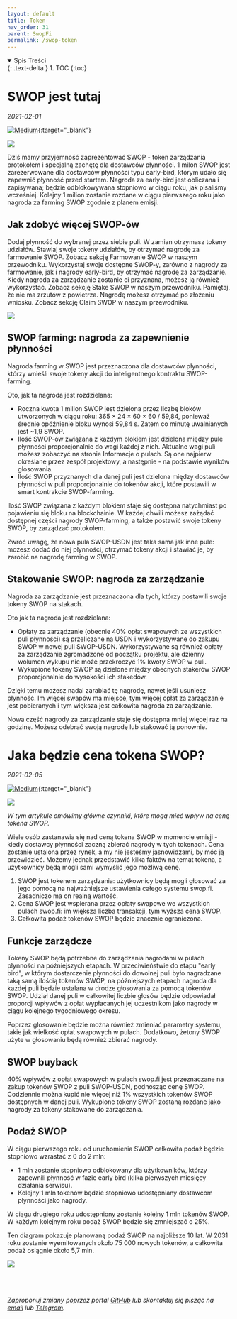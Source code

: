 ```yaml
---
layout: default
title: Token
nav_order: 31
parent: SwopFi
permalink: /swop-token
---
```

<details open markdown="block">
  <summary>
    Spis Treści
  </summary>
  {: .text-delta }
1. TOC
{:toc}
</details>

# SWOP jest tutaj
*2021-02-01* 

[![Medium](/images/medium.svg)](https://medium.com/swop-fi/what-will-be-the-swop-tokens-price-55921fbe6456){:target="_blank"}

![](/images/01_swop-is-here.png)

Dziś mamy przyjemność zaprezentować SWOP - token zarządzania protokołem i specjalną zachętę dla dostawców płynności.
1 milon SWOP jest zarezerwowane dla dostawców płynności typu early-bird, którym udało się zapewnić płynność przed startem. Nagroda za early-bird jest obliczana i zapisywana; będzie odblokowywana stopniowo w ciągu roku, jak pisaliśmy wcześniej. Kolejny 1 milion zostanie rozdane w ciągu pierwszego roku jako nagroda za farming SWOP zgodnie z planem emisji.

## Jak zdobyć więcej SWOP-ów

Dodaj płynność do wybranej przez siebie puli. W zamian otrzymasz tokeny udziałów.
Stawiaj swoje tokeny udziałów, by otrzymać nagrodę za farmowanie SWOP. Zobacz sekcję Farmowanie SWOP w naszym przewodniku.
Wykorzystaj swoje dostępne SWOP-y, zarówno z nagrody za farmowanie, jak i nagrody early-bird, by otrzymać nagrodę za zarządzanie. Kiedy nagroda za zarządzanie zostanie ci przyznana, możesz ją również wykorzystać. Zobacz sekcję Stake SWOP w naszym przewodniku.
Pamiętaj, że nie ma zrzutów z powietrza. Nagrodę możesz otrzymać po złożeniu wniosku. Zobacz sekcję Claim SWOP w naszym przewodniku.

![](/images/02_swop-is-here.png)

## SWOP farming: nagroda za zapewnienie płynności

Nagroda farming w SWOP jest przeznaczona dla dostawców płynności, którzy wnieśli swoje tokeny akcji do inteligentnego kontraktu SWOP-farming.

Oto, jak ta nagroda jest rozdzielana:

- Roczna kwota 1 milion SWOP jest dzielona przez liczbę bloków utworzonych w ciągu roku: 365 × 24 × 60 × 60 / 59,84, ponieważ średnie opóźnienie bloku wynosi 59,84 s. Zatem co minutę uwalnianych jest ~1,9 SWOP.
- Ilość SWOP-ów związana z każdym blokiem jest dzielona między pule płynności proporcjonalnie do wagi każdej z nich. Aktualne wagi puli możesz zobaczyć na stronie Informacje o pulach. Są one najpierw określane przez zespół projektowy, a następnie - na podstawie wyników głosowania.
- Ilość SWOP przyznanych dla danej puli jest dzielona między dostawców płynności w puli proporcjonalnie do tokenów akcji, które postawili w smart kontrakcie SWOP-farming.

Ilość SWOP związana z każdym blokiem staje się dostępna natychmiast po pojawieniu się bloku na blockchainie. W każdej chwili możesz zażądać dostępnej części nagrody SWOP-farming, a także postawić swoje tokeny SWOP, by zarządzać protokołem.

Zwróć uwagę, że nowa pula SWOP-USDN jest taka sama jak inne pule: możesz dodać do niej płynności, otrzymać tokeny akcji i stawiać je, by zarobić na nagrodę farming w SWOP.

## Stakowanie SWOP: nagroda za zarządzanie

Nagroda za zarządzanie jest przeznaczona dla tych, którzy postawili swoje tokeny SWOP na stakach.

Oto jak ta nagroda jest rozdzielana:

- Opłaty za zarządzanie (obecnie 40% opłat swapowych ze wszystkich puli płynności) są przeliczane na USDN i wykorzystywane do zakupu SWOP w nowej puli SWOP-USDN. Wykorzystywane są również opłaty za zarządzanie zgromadzone od początku projektu, ale dzienny wolumen wykupu nie może przekroczyć 1% kwoty SWOP w puli.
- Wykupione tokeny SWOP są dzielone między obecnych stakerów SWOP proporcjonalnie do wysokości ich stakedów.

Dzięki temu możesz nadal zarabiać tę nagrodę, nawet jeśli usuniesz płynność. Im więcej swapów ma miejsce, tym więcej opłat za zarządzanie jest pobieranych i tym większa jest całkowita nagroda za zarządzanie.

Nowa część nagrody za zarządzanie staje się dostępna mniej więcej raz na godzinę. Możesz odebrać swoją nagrodę lub stakować ją ponownie.

# Jaka będzie cena tokena SWOP?
*2021-02-05*

[![Medium](/images/medium.svg)](https://medium.com/swop-fi/what-will-be-the-swop-tokens-price-55921fbe6456){:target="_blank"}

![](/images/01_swop-price.png)

*W tym artykule omówimy główne czynniki, które mogą mieć wpływ na cenę tokena SWOP.*

Wiele osób zastanawia się nad ceną tokena SWOP w momencie emisji - kiedy dostawcy płynności zaczną zbierać nagrody w tych tokenach. Cena zostanie ustalona przez rynek, a my nie jesteśmy jasnowidzami, by móc ją przewidzieć. Możemy jednak przedstawić kilka faktów na temat tokena, a użytkownicy będą mogli sami wymyślić jego możliwą cenę.

1. SWOP jest tokenem zarządzania: użytkownicy będą mogli głosować za jego pomocą na najważniejsze ustawienia całego systemu swop.fi. Zasadniczo ma on realną wartość.
2. Cena SWOP jest wspierana przez opłaty swapowe we wszystkich pulach swop.fi: im większa liczba transakcji, tym wyższa cena SWOP.
3. Całkowita podaż tokenów SWOP będzie znacznie ograniczona.

## Funkcje zarządcze

Tokeny SWOP będą potrzebne do zarządzania nagrodami w pulach płynności na późniejszych etapach. W przeciwieństwie do etapu "early bird", w którym dostarczenie płynności do dowolnej puli było nagradzane taką samą ilością tokenów SWOP, na późniejszych etapach nagroda dla każdej puli będzie ustalana w drodze głosowania za pomocą tokenów SWOP. Udział danej puli w całkowitej liczbie głosów będzie odpowiadał proporcji wpływów z opłat wypłacanych jej uczestnikom jako nagrody w ciągu kolejnego tygodniowego okresu.

Poprzez głosowanie będzie można również zmieniać parametry systemu, takie jak wielkość opłat swapowych w pulach. Dodatkowo, żetony SWOP użyte w głosowaniu będą również zbierać nagrody.

## SWOP buyback

40% wpływów z opłat swapowych w pulach swop.fi jest przeznaczane na zakup tokenów SWOP z puli SWOP-USDN, podnosząc cenę SWOP. Codziennie można kupić nie więcej niż 1% wszystkich tokenów SWOP dostępnych w danej puli. Wykupione tokeny SWOP zostaną rozdane jako nagrody za tokeny stakowane do zarządzania.

## Podaż SWOP

W ciągu pierwszego roku od uruchomienia SWOP całkowita podaż będzie stopniowo wzrastać z 0 do 2 mln:

- 1 mln zostanie stopniowo odblokowany dla użytkowników, którzy zapewnili płynność w fazie early bird (kilka pierwszych miesięcy działania serwisu).
- Kolejny 1 mln tokenów będzie stopniowo udostępniany dostawcom płynności jako nagrody.

W ciągu drugiego roku udostępniony zostanie kolejny 1 mln tokenów SWOP. W każdym kolejnym roku podaż SWOP będzie się zmniejszać o 25%.

Ten diagram pokazuje planowaną podaż SWOP na najbliższe 10 lat. W 2031 roku zostanie wyemitowanych około 75 000 nowych tokenów, a całkowita podaż osiągnie około 5,7 mln.

![](/images/02_swop-price.png)

\
\
\
*Zaproponuj zmiany poprzez portal [GitHub](https://github.com/wxpl/wxpl.github.io) lub skontaktuj się pisząc na [email](mailto:contact@wxpl.club) lub [Telegram](https://t.me/waves_polska).*